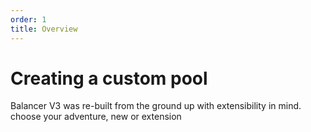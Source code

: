 ```yaml
---
order: 1
title: Overview
---
```


# Creating a custom pool

Balancer V3 was re-built from the ground up with extensibility in mind.
choose your adventure, new or extension